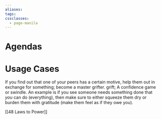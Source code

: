 ```yaml
---
aliases: 
tags: 
cssclasses:
  - page-manila
---
```

# Agendas

# Usage Cases
If you find out that one of your peers has a certain motive, help them out in exchange for something; become a master grifter.
grift; A confidence game or swindle.
An example is if you see someone needs something done that *you* can do (everything), then make sure to either squeeze them dry or burden them with gratitude (make them feel as if they owe you).

[[48 Laws to Power]]

